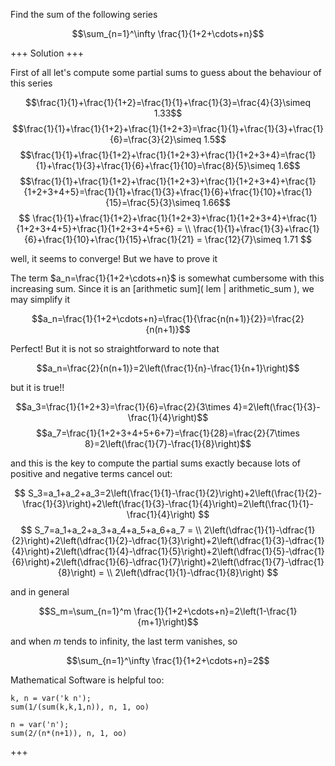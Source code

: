 Find the sum of the following series

$$\sum_{n=1}^\infty \frac{1}{1+2+\cdots+n}$$

+++
Solution
+++

First of all let's compute some partial sums to guess about the behaviour of this series

$$\frac{1}{1}+\frac{1}{1+2}=\frac{1}{1}+\frac{1}{3}=\frac{4}{3}\simeq 1.33$$
$$\frac{1}{1}+\frac{1}{1+2}+\frac{1}{1+2+3}=\frac{1}{1}+\frac{1}{3}+\frac{1}{6}=\frac{3}{2}\simeq 1.5$$
$$\frac{1}{1}+\frac{1}{1+2}+\frac{1}{1+2+3}+\frac{1}{1+2+3+4}=\frac{1}{1}+\frac{1}{3}+\frac{1}{6}+\frac{1}{10}=\frac{8}{5}\simeq 1.6$$
$$\frac{1}{1}+\frac{1}{1+2}+\frac{1}{1+2+3}+\frac{1}{1+2+3+4}+\frac{1}{1+2+3+4+5}=\frac{1}{1}+\frac{1}{3}+\frac{1}{6}+\frac{1}{10}+\frac{1}{15}=\frac{5}{3}\simeq 1.66$$
$$
\frac{1}{1}+\frac{1}{1+2}+\frac{1}{1+2+3}+\frac{1}{1+2+3+4}+\frac{1}{1+2+3+4+5}+\frac{1}{1+2+3+4+5+6} = \\
\frac{1}{1}+\frac{1}{3}+\frac{1}{6}+\frac{1}{10}+\frac{1}{15}+\frac{1}{21} = \frac{12}{7}\simeq 1.71
$$

well, it seems to converge! But we have to prove it

The term $a_n=\frac{1}{1+2+\cdots+n}$ is somewhat cumbersome with this increasing sum. Since it is an [arithmetic sum]( lem | arithmetic_sum ), we may simplify it

$$a_n=\frac{1}{1+2+\cdots+n}=\frac{1}{\frac{n(n+1)}{2}}=\frac{2}{n(n+1)}$$

Perfect! But it is not so straightforward to note that 

$$a_n=\frac{2}{n(n+1)}=2\left(\frac{1}{n}-\frac{1}{n+1}\right)$$

but it is true!!

$$a_3=\frac{1}{1+2+3}=\frac{1}{6}=\frac{2}{3\times 4}=2\left(\frac{1}{3}-\frac{1}{4}\right)$$
$$a_7=\frac{1}{1+2+3+4+5+6+7}=\frac{1}{28}=\frac{2}{7\times 8}=2\left(\frac{1}{7}-\frac{1}{8}\right)$$

and this is the key to compute the partial sums exactly because lots of positive and negative terms cancel out:

$$
S_3=a_1+a_2+a_3=2\left(\frac{1}{1}-\frac{1}{2}\right)+2\left(\frac{1}{2}-\frac{1}{3}\right)+2\left(\frac{1}{3}-\frac{1}{4}\right)=2\left(\frac{1}{1}-\frac{1}{4}\right)
$$
$$
S_7=a_1+a_2+a_3+a_4+a_5+a_6+a_7 = \\
2\left(\dfrac{1}{1}-\dfrac{1}{2}\right)+2\left(\dfrac{1}{2}-\dfrac{1}{3}\right)+2\left(\dfrac{1}{3}-\dfrac{1}{4}\right)+2\left(\dfrac{1}{4}-\dfrac{1}{5}\right)+2\left(\dfrac{1}{5}-\dfrac{1}{6}\right)+2\left(\dfrac{1}{6}-\dfrac{1}{7}\right)+2\left(\dfrac{1}{7}-\dfrac{1}{8}\right) = \\
2\left(\dfrac{1}{1}-\dfrac{1}{8}\right)
$$

and in general

$$S_m=\sum_{n=1}^m \frac{1}{1+2+\cdots+n}=2\left(1-\frac{1}{m+1}\right)$$

and when $m$ tends to infinity, the last term vanishes, so

$$\sum_{n=1}^\infty \frac{1}{1+2+\cdots+n}=2$$

Mathematical Software is helpful too:

```sage
k, n = var('k n');
sum(1/(sum(k,k,1,n)), n, 1, oo)
```

```sage
n = var('n');
sum(2/(n*(n+1)), n, 1, oo)
```

+++